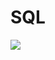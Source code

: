 # SQL
<img src="{https://img.shields.io/badge/MySQL-005C84?style=for-the-badge&logo=mysql&logoColor=white}"/>

